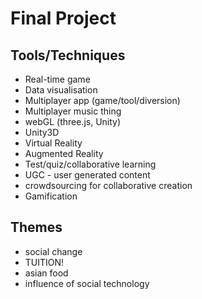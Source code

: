 # Final Project

## Tools/Techniques

* Real-time game
* Data visualisation
* Multiplayer app (game/tool/diversion)
* Multiplayer music thing
* webGL (three.js, Unity)
* Unity3D
* Virtual Reality
* Augmented Reality
* Test/quiz/collaborative learning 
* UGC - user generated content
* crowdsourcing for collaborative creation
* Gamification

## Themes

* social change
* TUITION!
* asian food
* influence of social technology

